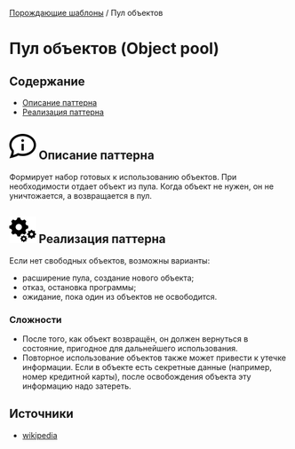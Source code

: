 [Порождающие шаблоны](../#readme) / Пул объектов

# Пул объектов (Object pool)


## Содержание

* [Описание паттерна](#-описание-паттерна)
* [Реализация паттерна](#-реализация-паттерна)



## ![](../../ui/info.svg) Описание паттерна

Формирует набор готовых к использованию объектов. При необходимости отдает объект из пула. Когда объект не нужен, он не уничтожается, а возвращается в пул.



## ![](../../ui/gear.svg) Реализация паттерна

Если нет свободных объектов, возможны варианты:

* расширение пула, создание нового объекта;
* отказ, остановка программы;
* ожидание, пока один из объектов не освободится.


### Сложности

* После того, как объект возвращён, он должен вернуться в состояние, пригодное для дальнейшего использования.
* Повторное использование объектов также может привести к утечке информации. Если в объекте есть секретные данные (например, номер кредитной карты), после освобождения объекта эту информацию надо затереть.



## Источники

* [wikipedia](https://ru.wikipedia.org/wiki/%D0%9E%D0%B1%D1%8A%D0%B5%D0%BA%D1%82%D0%BD%D1%8B%D0%B9_%D0%BF%D1%83%D0%BB)
